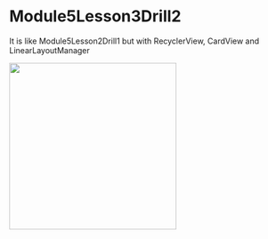 # Module5Lesson3Drill2

It is like Module5Lesson2Drill1 but with RecyclerView, CardView and LinearLayoutManager

<img src = "https://user-images.githubusercontent.com/102150516/193063411-5e3e13da-1c25-4a7e-a1df-76b12cfe8b9f.jpg" width = 300>